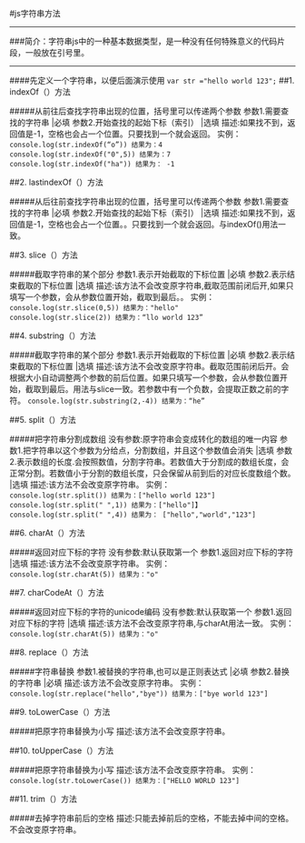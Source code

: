 #js字符串方法
***
###简介：字符串js中的一种基本数据类型，是一种没有任何特殊意义的代码片段，一般放在引号里。
***
####先定义一个字符串，以便后面演示使用
`var str ="hello world 123";`
##1. indexOf（）方法
>
#####从前往后查找字符串出现的位置，括号里可以传递两个参数
	参数1.需要查找的字符串  |必填
	参数2.开始查找的起始下标（索引）  |选填
	描述:如果找不到，返回值是-1，空格也会占一个位置。只要找到一个就会返回。
实例：  
`console.log(str.indexOf(“o”)) 结果为：4`  
`console.log(str.indexOf("0",5)) 结果为：7`  
`console.log(str.indexOf("ha")) 结果为： -1`	
	
##2. lastindexOf（）方法
>
#####从后往前查找字符串出现的位置，括号里可以传递两个参数
	参数1.需要查找的字符串   |必填
	参数2.开始查找的起始下标（索引） |选填
	描述:如果找不到，返回值是-1，空格也会占一个位置。。只要找到一个就会返回。与indexOf()用法一致。
	
##3. slice（）方法
>
#####截取字符串的某个部分
	参数1.表示开始截取的下标位置  |必填
	参数2.表示结束截取的下标位置  |选填
	描述:该方法不会改变原字符串,截取范围前闭后开,如果只填写一个参数，会从参数位置开始，截取到最后。。
实例：  
`console.log(str.slice(0,5)) 结果为："hello"`  
`console.log(str.slice(2)) 结果为：“llo world 123”` 		
	
##4. substring（）方法
>
#####截取字符串的某个部分
	参数1.表示开始截取的下标位置  |必填
	参数2.表示结束截取的下标位置  |选填
	描述:该方法不会改变原字符串。截取范围前闭后开。会根据大小自动调整两个参数的前后位置。如果只填写一个参数，会从参数位置开始，截取到最后。用法与slice一致。若参数中有一个负数，会提取正数之前的字符。
`console.log(str.substring(2,-4)) 结果为：“he”` 	
	
	
##5. split（）方法
>
#####把字符串分割成数组
	没有参数:原字符串会变成转化的数组的唯一内容
	参数1.把字符串以这个参数为分给点，分割数组，并且这个参数值会消失  |选填
	参数2.表示数组的长度.会按照数值，分割字符串。若数值大于分割成的数组长度，会正常分割。若数值小于分割的数组长度，只会保留从前到后的对应长度数组个数。  |选填
	描述:该方法不会改变原字符串。	
实例：  
`console.log(str.split()) 结果为：["hello world 123"]`  
`console.log(str.split(" ",1)) 结果为：["hello"]】`  
`console.log(str.split(" ",4)) 结果为： ["hello","world","123"]`

##6. charAt（）方法
>
#####返回对应下标的字符
	没有参数:默认获取第一个
	参数1.返回对应下标的字符  |选填
	描述:该方法不会改变原字符串。	
实例：  
`console.log(str.charAt(5)) 结果为："o"`  

##7. charCodeAt（）方法
>
#####返回对应下标的字符的unicode编码
	没有参数:默认获取第一个
	参数1.返回对应下标的字符  |选填
	描述:该方法不会改变原字符串,与charAt用法一致。	
实例：  
`console.log(str.charAt(5)) 结果为："o"` 

##8. replace（）方法
>
#####字符串替换
	参数1.被替换的字符串,也可以是正则表达式  |必填
	参数2.替换的字符串  |必填
	描述:该方法不会改变原字符串。	
实例：  
`console.log(str.replace("hello","bye")) 结果为：["bye world 123"]`

##9. toLowerCase（）方法
>
#####把原字符串替换为小写
	描述:该方法不会改变原字符串。	

##10. toUpperCase（）方法
>
#####把原字符串替换为小写
	描述:该方法不会改变原字符串。	
实例：  
`console.log(str.toLowerCase()) 结果为：["HELLO WORLD 123"]`

##11. trim（）方法
>
#####去掉字符串前后的空格
	描述:只能去掉前后的空格，不能去掉中间的空格。不会改变原字符串。	